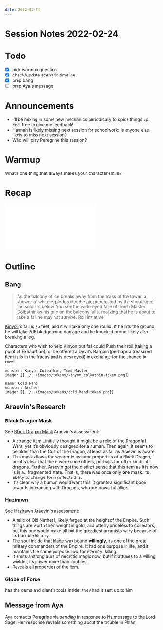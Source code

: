```yaml
---
date: 2022-02-24
---
```

# Session Notes 2022-02-24
# Todo
- [x] pick warmup question
- [x] check/update scenario timeline
- [x] prep bang
- [ ] prep Aya's message
# Announcements
- I'll be mixing in some new mechanics periodically to spice things up. Feel free to give me feedback!
- Hannah is likely missing next session for schoolwork: is anyone else likely to miss next session?
- Who will play Peregrine this session?
# Warmup
What’s one thing that always makes your character smile?
# Recap
![a3e4-doors-keep-people-apart](../../logbook/a3e4-doors-keep-people-apart.md)
# Outline
## Bang
> As the balcony of ice breaks away from the mass of the tower, a shower of white explodes into the air, punctuated by the shouting of the soldiers below. You see the wide-eyed face of Tomb Master Colbathin as his grip on the balcony fails, realizing that he is about to take a fall he may not survive. Roll initiative!

[Kinyon](../../npcs/kinyon-colbathin.md)'s fall is 75 feet, and it will take only one round. If he hits the ground, he will take 7d6 bludgeoning damage and be knocked prone, likely also breaking a leg.

Characters who wish to help Kinyon but fail could Push their roll (taking a point of Exhaustion), or be offered a Devil's Bargain (perhaps a treasured item falls in the fracas and is destroyed) in exchange for the chance to reroll.

```statblock
monster: Kinyon Colbathin, Tomb Master
image: [[../../images/tokens/kinyon_colbathin-token.png]]
```
```statblock
name: Cold Hand
monster: Archer
image: [[../../images/tokens/cold_hand-token.png]]
```
## Araevin's Research
### Black Dragon Mask
See [Black Dragon Mask](https://www.dndbeyond.com/magic-items/black-dragon-mask)
Araevin's assessment:
- A strange item...initially thought it might be a relic of the Dragonfall Wars, yet it's obviously designed for a human. Then again, it seems to be older than the Cult of the Dragon, at least as far as Araevin is aware.
- This mask allows the wearer to assume properties of a Black Dragon, but it's clear that there were once others, perhaps for other kinds of dragons. Further, Araevin got the distinct sense that this item as it is now is in a...fragmented state. That is, there was once only **one** mask. Its ability to change form reflects this.
- It's clear why a human would want this: it grants a significant boon towards interacting with Dragons, who are powerful allies. 
### Hazirawn
See [Hazirawn](../../npcs/hazirawn.md)
Araevin's assessment:
- A relic of Old Netheril, likely forged at the height of the Empire. Such things are worth their weight in gold, and utterly priceless to collectors, but this one would make all but the greediest arcanists wary because of its horrible history.
- The soul inside that blade was bound **willingly**, as one of the great military commanders of the Empire. It had one purpose in life, and it maintains the same purpose now for eternity: killing.
- It emits a strong aura of necrotic magic now, but if it attunes to a willing wielder, its power more than doubles.
- Reveals all properties of the item.
### Globe of Force
has the gems and giant's tools inside; they had it sent up to him
## Message from Aya
Aya contacts Peregrine via *sending* in response to his message to the Lord Sage. Her response reveals something about the trouble in Phlan,